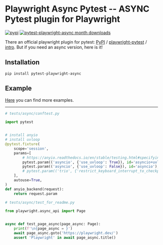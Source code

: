 # Playwright Async Pytest -- ASYNC Pytest plugin for Playwright

[![pypi](https://img.shields.io/pypi/v/pytest_playwright_async.svg)](https://pypi.python.org/pypi/pytest_playwright_async)
[![pytest-playwright-async month downloads](https://static.pepy.tech/badge/pytest-playwright-async/month)](https://pepy.tech/project/pytest-playwright-async)

There an official playwright plugin for pytest: [PyPI](https://pypi.org/project/pytest-playwright/) / [playwright-pytest](https://github.com/microsoft/playwright-pytest) / [intro](https://playwright.dev/python/docs/intro).
But if you need an async version, here is it!

## Installation

```shell
pip install pytest-playwright-async
```

## Example

[Here](https://github.com/m9810223/playwright-async-pytest/blob/master/tests) you can find more examples.

---

```py
# tests/async/conftest.py

import pytest


# install anyio
# install uvloop
@pytest.fixture(
    scope='session',
    params=[
        # https://anyio.readthedocs.io/en/stable/testing.html#specifying-the-backends-to-run-on
        pytest.param(('asyncio', {'use_uvloop': True}), id='asyncio+uvloop'),
        pytest.param(('asyncio', {'use_uvloop': False}), id='asyncio'),
        # pytest.param(('trio', {'restrict_keyboard_interrupt_to_checkpoints': True}), id='trio'),
    ],
    autouse=True,
)
def anyio_backend(request):
    return request.param

```

```py
# tests/async/test_for_readme.py

from playwright.async_api import Page


async def test_page_async(page_async: Page):
    print(f'\n{page_async = }')
    await page_async.goto('https://playwright.dev/')
    assert 'Playwright' in await page_async.title()

```
